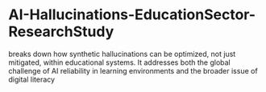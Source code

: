 # AI-Hallucinations-EducationSector-ResearchStudy
breaks down how synthetic hallucinations can be optimized, not just mitigated, within educational systems. It addresses both the global challenge of AI reliability in learning environments and the broader issue of digital literacy
